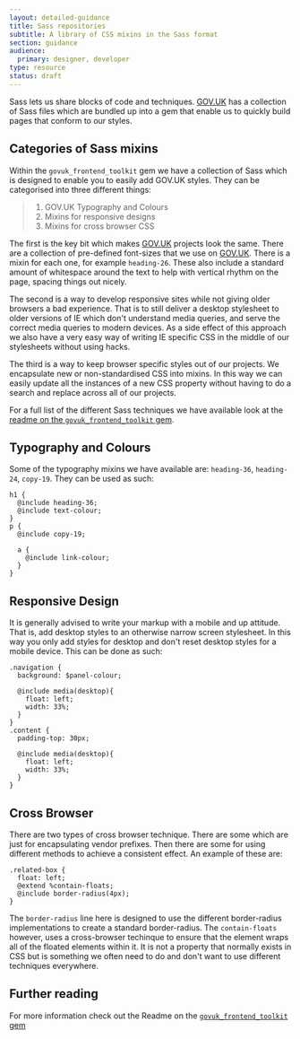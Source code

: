 ```yaml
---
layout: detailed-guidance
title: Sass repositories
subtitle: A library of CSS mixins in the Sass format
section: guidance
audience:
  primary: designer, developer
type: resource
status: draft
---
```


Sass lets us share blocks of code and techniques. [GOV.UK](https://www.gov.uk) has a collection of Sass files which are bundled up into a gem that enable us to quickly build pages that conform to our styles.

## Categories of Sass mixins

Within the `govuk_frontend_toolkit` gem we have a collection of Sass which is designed to enable you to easily add GOV.UK styles. They can be categorised into three different things:

>1. GOV.UK Typography and Colours
>2. Mixins for responsive designs
>3. Mixins for cross browser CSS

The first is the key bit which makes [GOV.UK](https://www.gov.uk) projects look the same. There are a collection of pre-defined font-sizes that we use on [GOV.UK](https://www.gov.uk). There is a mixin for each one, for example `heading-26`. These also include a standard amount of whitespace around the text to help with vertical rhythm on the page, spacing things out nicely.

The second is a way to develop responsive sites while not giving older browsers a bad experience. That is to still deliver a desktop stylesheet to older versions of IE which don't understand media queries, and serve the correct media queries to modern devices. As a side effect of this approach we also have a very easy way of writing IE specific CSS in the middle of our stylesheets without using hacks.

The third is a way to keep browser specific styles out of our projects. We encapsulate new or non-standardised CSS into mixins. In this way we can easily update all the instances of a new CSS property without having to do a search and replace across all of our projects.

For a full list of the different Sass techniques we have available look at the [readme on the `govuk_frontend_toolkit` gem](https://github.com/alphagov/govuk_frontend_toolkit).

## Typography and Colours

Some of the typography mixins we have available are: `heading-36`, `heading-24`, `copy-19`. They can be used as such:

    h1 {
      @include heading-36;
      @include text-colour;
    }
    p {
      @include copy-19;

      a {
        @include link-colour;
      }
    }

## Responsive Design

It is generally advised to write your markup with a mobile and up attitude. That is, add desktop styles to an otherwise narrow screen stylesheet. In this way you only add styles for desktop and don't reset desktop styles for a mobile device. This can be done as such:

    .navigation {
      background: $panel-colour;

      @include media(desktop){
        float: left;
        width: 33%;
      }
    }
    .content {
      padding-top: 30px;

      @include media(desktop){
        float: left;
        width: 33%;
      }
    }

## Cross Browser

There are two types of cross browser technique. There are some which are just for encapsulating vendor prefixes. Then there are some for using different methods to achieve a consistent effect. An example of these are:

    .related-box {
      float: left;
      @extend %contain-floats;
      @include border-radius(4px);
    }

The `border-radius` line here is designed to use the different border-radius implementations to create a standard border-radius. The `contain-floats` however, uses a cross-browser techinque to ensure that the element wraps all of the floated elements within it. It is not a property that normally exists in CSS but is something we often need to do and don't want to use different techniques everywhere.

## Further reading

For more information check out the Readme on the [`govuk_frontend_toolkit` gem](https://github.com/alphagov/govuk_frontend_toolkit)
